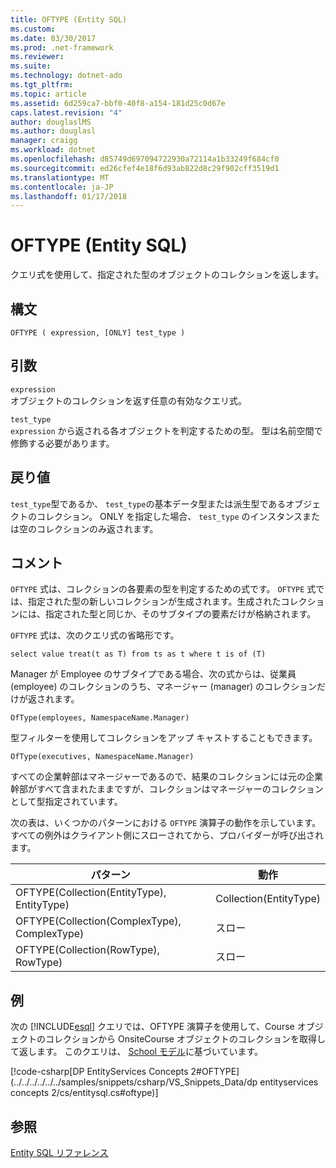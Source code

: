 ```yaml
---
title: OFTYPE (Entity SQL)
ms.custom: 
ms.date: 03/30/2017
ms.prod: .net-framework
ms.reviewer: 
ms.suite: 
ms.technology: dotnet-ado
ms.tgt_pltfrm: 
ms.topic: article
ms.assetid: 6d259ca7-bbf0-40f8-a154-181d25c0d67e
caps.latest.revision: "4"
author: douglaslMS
ms.author: douglasl
manager: craigg
ms.workload: dotnet
ms.openlocfilehash: d85749d697094722930a72114a1b33249f684cf0
ms.sourcegitcommit: ed26cfef4e18f6d93ab822d8c29f902cff3519d1
ms.translationtype: MT
ms.contentlocale: ja-JP
ms.lasthandoff: 01/17/2018
---
```

# <a name="oftype-entity-sql"></a>OFTYPE (Entity SQL)
クエリ式を使用して、指定された型のオブジェクトのコレクションを返します。  
  
## <a name="syntax"></a>構文  
  
```  
OFTYPE ( expression, [ONLY] test_type )  
```  
  
## <a name="arguments"></a>引数  
 `expression`  
 オブジェクトのコレクションを返す任意の有効なクエリ式。  
  
 `test_type`  
 `expression` から返される各オブジェクトを判定するための型。 型は名前空間で修飾する必要があります。  
  
## <a name="return-value"></a>戻り値  
 `test_type`型であるか、 `test_type`の基本データ型または派生型であるオブジェクトのコレクション。 ONLY を指定した場合、 `test_type` のインスタンスまたは空のコレクションのみ返されます。  
  
## <a name="remarks"></a>コメント  
 `OFTYPE` 式は、コレクションの各要素の型を判定するための式です。  `OFTYPE` 式では、指定された型の新しいコレクションが生成されます。生成されたコレクションには、指定された型と同じか、そのサブタイプの要素だけが格納されます。  
  
 `OFTYPE` 式は、次のクエリ式の省略形です。  
  
```  
select value treat(t as T) from ts as t where t is of (T)  
```  
  
 Manager が Employee のサブタイプである場合、次の式からは、従業員 (employee) のコレクションのうち、マネージャー (manager) のコレクションだけが返されます。  
  
```  
OfType(employees, NamespaceName.Manager)  
```  
  
 型フィルターを使用してコレクションをアップ キャストすることもできます。  
  
```  
OfType(executives, NamespaceName.Manager)  
```  
  
 すべての企業幹部はマネージャーであるので、結果のコレクションには元の企業幹部がすべて含まれたままですが、コレクションはマネージャーのコレクションとして型指定されています。  
  
 次の表は、いくつかのパターンにおける `OFTYPE` 演算子の動作を示しています。 すべての例外はクライアント側にスローされてから、プロバイダーが呼び出されます。  
  
|パターン|動作|  
|-------------|--------------|  
|OFTYPE(Collection(EntityType), EntityType)|Collection(EntityType)|  
|OFTYPE(Collection(ComplexType), ComplexType)|スロー|  
|OFTYPE(Collection(RowType), RowType)|スロー|  
  
## <a name="example"></a>例  
 次の [!INCLUDE[esql](../../../../../../includes/esql-md.md)] クエリでは、OFTYPE 演算子を使用して、Course オブジェクトのコレクションから OnsiteCourse オブジェクトのコレクションを取得して返します。 このクエリは、 [School モデル](http://msdn.microsoft.com/en-us/859a9587-81ea-4a45-9bc0-f8d330e1adac)に基づいています。  
  
 [!code-csharp[DP EntityServices Concepts 2#OFTYPE](../../../../../../samples/snippets/csharp/VS_Snippets_Data/dp entityservices concepts 2/cs/entitysql.cs#oftype)]  
  
## <a name="see-also"></a>参照  
 [Entity SQL リファレンス](../../../../../../docs/framework/data/adonet/ef/language-reference/entity-sql-reference.md)
